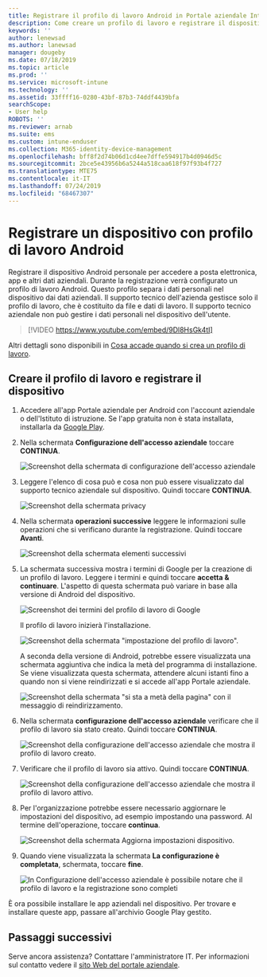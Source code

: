 ```yaml
---
title: Registrare il profilo di lavoro Android in Portale aziendale Intune | Microsoft Docs
description: Come creare un profilo di lavoro e registrare il dispositivo in Portale aziendale Intune.
keywords: ''
author: lenewsad
ms.author: lanewsad
manager: dougeby
ms.date: 07/18/2019
ms.topic: article
ms.prod: ''
ms.service: microsoft-intune
ms.technology: ''
ms.assetid: 33ffff16-0280-43bf-87b3-74ddf4439bfa
searchScope:
- User help
ROBOTS: ''
ms.reviewer: arnab
ms.suite: ems
ms.custom: intune-enduser
ms.collection: M365-identity-device-management
ms.openlocfilehash: bff8f2d74b06d1cd4ee7dffe594917b4d0946d5c
ms.sourcegitcommit: 2bce5e43956b6a5244a518caa618f97f93b4f727
ms.translationtype: MTE75
ms.contentlocale: it-IT
ms.lasthandoff: 07/24/2019
ms.locfileid: "68467307"
---
```

# <a name="enroll-device-with-android-work-profile"></a>Registrare un dispositivo con profilo di lavoro Android

Registrare il dispositivo Android personale per accedere a posta elettronica, app e altri dati aziendali. Durante la registrazione verrà configurato un profilo di lavoro Android. Questo profilo separa i dati personali nel dispositivo dai dati aziendali. Il supporto tecnico dell'azienda gestisce solo il profilo di lavoro, che è costituito da file e dati di lavoro. Il supporto tecnico aziendale non può gestire i dati personali nel dispositivo dell'utente.
</br>
> [!VIDEO https://www.youtube.com/embed/9Dl8HsGk4tI]

Altri dettagli sono disponibili in [Cosa accade quando si crea un profilo di lavoro](what-happens-when-you-create-a-work-profile-android.md).

## <a name="create-work-profile-and-enroll-device"></a>Creare il profilo di lavoro e registrare il dispositivo

1. Accedere all'app Portale aziendale per Android con l'account aziendale o dell'Istituto di istruzione. Se l'app gratuita non è stata installata, installarla da [Google Play](https://play.google.com/store/apps/details?id=com.microsoft.windowsintune.companyportal).  

2. Nella schermata **Configurazione dell'accesso aziendale** toccare **CONTINUA**.  

    ![Screenshot della schermata di configurazione dell'accesso aziendale](./media/android-wp-02-1908.png)  

3. Leggere l'elenco di cosa può e cosa non può essere visualizzato dal supporto tecnico aziendale sul dispositivo. Quindi toccare **CONTINUA**.   

    ![Screenshot della schermata privacy](./media/android-wp-03-1908.png)  

4. Nella schermata **operazioni successive** leggere le informazioni sulle operazioni che si verificano durante la registrazione. Quindi toccare **Avanti**.  

    ![Screenshot della schermata elementi successivi](./media/android-wp-04-1908.png)

5. La schermata successiva mostra i termini di Google per la creazione di un profilo di lavoro. Leggere i termini e quindi toccare **accetta &AMP; continuare**. L'aspetto di questa schermata può variare in base alla versione di Android del dispositivo. 

    ![Screenshot dei termini del profilo di lavoro di Google](./media/android-wp-05-1908.png)  

    Il profilo di lavoro inizierà l'installazione. 

     ![Screenshot della schermata "impostazione del profilo di lavoro".](./media/android-wp-05a-1908.png) 

     A seconda della versione di Android, potrebbe essere visualizzata una schermata aggiuntiva che indica la metà del programma di installazione. Se viene visualizzata questa schermata, attendere alcuni istanti fino a quando non si viene reindirizzati e si accede all'app Portale aziendale.  

     ![Screenshot della schermata "si sta a metà della pagina" con il messaggio di reindirizzamento.](./media/android-wp-05b-1908.png) 

6. Nella schermata **configurazione dell'accesso aziendale** verificare che il profilo di lavoro sia stato creato. Quindi toccare **CONTINUA**.  

    ![Screenshot della configurazione dell'accesso aziendale che mostra il profilo di lavoro creato.](./media/android-wp-06-1908.png)  

7. Verificare che il profilo di lavoro sia attivo. Quindi toccare **CONTINUA**. 

    ![Screenshot della configurazione dell'accesso aziendale che mostra il profilo di lavoro attivo.](./media/android-wp-07-1908.png)  

8. Per l'organizzazione potrebbe essere necessario aggiornare le impostazioni del dispositivo, ad esempio impostando una password. Al termine dell'operazione, toccare **continua**.  

    ![Screenshot della schermata Aggiorna impostazioni dispositivo.](./media/android-wp-08-1908.png) 

9. Quando viene visualizzata la schermata **La configurazione è completata**, schermata, toccare **fine**.  

    ![In Configurazione dell'accesso aziendale è possibile notare che il profilo di lavoro e la registrazione sono completi](./media/android-wp-09-1908.png)  


È ora possibile installare le app aziendali nel dispositivo. Per trovare e installare queste app, passare all'archivio Google Play gestito. 

## <a name="next-steps"></a>Passaggi successivi  

Serve ancora assistenza? Contattare l'amministratore IT. Per informazioni sul contatto vedere il [sito Web del portale aziendale](https://go.microsoft.com/fwlink/?linkid=2010980).
